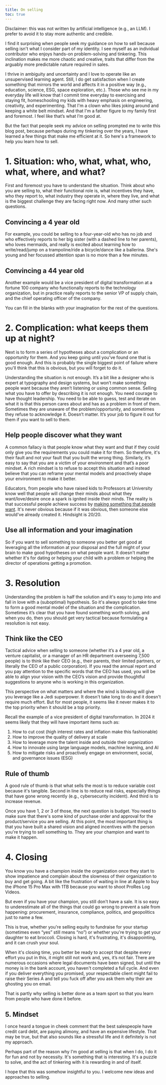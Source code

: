 ```yaml
---
title: On selling
toc: true
---
```


Disclaimer: this was not written by artificial intelligence (e.g., an LLM). I prefer to avoid it to stay more authentic and credible.

I find it surprising when people seek my guidance on how to sell because selling isn't what I consider part of my identity. I see myself as an individual contributor who enjoys hands-on problem-solving and tinkering. This inclination makes me more chaotic and creative, traits that differ from the arguably more predictable nature required in sales.

I thrive in ambiguity and uncertainty and I love to operate like an unsupervised learning agent. Still, I do get satisfaction when I create something that mirrors the world and affects it in a positive way (e.g., education, science, ESG, space exploration, etc.). Those who see me in my everyday life will know that I commit time everyday to exercising and staying fit, homeschooling my kids with heavy emphasis on engineering, creativity, and experimenting. That I'm a clown who likes joking around and keeping a white belt mindset. And that I'm a father figure to my family first and foremost. I feel like that’s what I’m good at.

But the fact that people seek my advice on selling prompted me to write this blog post, because perhaps during my tinkering over the years, I have learned a few things that make me efficient at it. So here's a framework to help you learn how to sell.

# 1. Situation: who, what, what, who, what, where, and what?

First and foremost you have to understand the situation. Think about who you are selling to, what their functional role is, what incentives they have, who they report to, what industry they operate in, where they live, and what is the biggest challenge they are facing right now. And many other such questions.

## Convincing a 4 year old

For example, you could be selling to a four-year-old who has no job and who effectively reports to her big sister (with a dashed line to her parents), who loves mermaids, and really is excited about learning how to write/read/jump on a trampoline/ride a bicycle/dance like a ballerina. She's young and her focussed attention span is no more than a few minutes.

## Convincing a 44 year old

Another example would be a vice president of digital transformation at a fortune 100 company who functionally reports to the technology organization, but in practice really reports to the senior VP of supply chain, and the chief operating officer of the company.

You can fill in the blanks with your imagination for the rest of the questions.

# 2. Complication: what keeps them up at night?

Next is to form a series of hypotheses about a complication or an opportunity for them. And you keep going until you’ve found one that is good enough. And this is probably the single biggest point of failure where you'll think that this is obvious, but you will forget to do it.

Understanding the situation is not enough. It’s a bit like a designer who is expert at typography and design systems, but won’t make something people want because they aren’t listening or using common sense. Selling what you have to offer by describing it is not enough. You need courage to have thought leadership. You need to be able to guess, test and iterate on what it is that this person cares about and has as a problem in front of them. Sometimes they are unaware of the problem/opportunity, and sometimes they refuse to acknowledge it. Doesn’t matter. It’s your job to figure it out for them if you want to sell to them.

## Help people discover what they want

A common fallacy is that people know what they want and that if they could only give you the requirements you could make it for them. So therefore, it's their fault and not your fault that you built the wrong thing. Similarly, it’s easy to say that you are a victim of your environment and that’s a poor mindset. A rich mindset is to refuse to accept this situation and instead believe that you can reframe your mental models and proactively shape your environment to make it better.

Educators, from people who have raised kids to Professors at University know well that people will change their minds about what they want/love/desire once a spark is ignited inside their minds. The reality is that successful people achieve success by [making something that people want](http://www.paulgraham.com/good.html). It's never obvious because if it was obvious, then someone else would've already created it. Hindsight is 20/20.

## Use all information and your imagination

So if you want to sell something to someone you better get good at leveraging all the information at your disposal and the full might of your brain to make good hypotheses on what people want. It doesn't matter whether it's for dating or helping your child with a problem or helping the director of operations getting a promotion.

# 3. Resolution

Understanding the problem is half the solution and it's easy to jump into and fall in love with a (suboptimal) hypothesis. So it's always good to take time to form a good mental model of the situation and the complication. Sometimes it’s clear that you have found something worth solving, and when you do, then you should get very tactical because formulating a resolution is not easy.

## Think like the CEO

Tactical advice when selling to someone (whether it’s a 4 year old, a venture capitalist, or a manager of an HR department overseeing 7,500 people) is to think like their CEO (e.g., their parents, their limited partners, or literally the CEO of a public corporation). If you read the annual report and you pay attention to the specific words that the CEO has used, you will be able to align your vision with the CEO’s vision and provide thoughtful suggestions to anyone who is working in this organization.

This perspective on what matters and where the wind is blowing will give you leverage like a Jedi superpower. It doesn't take long to do and it doesn't require much effort. But for most people, it seems like it never makes it to the top priority when it should be a top priority.

Recall the example of a vice president of digital transformation. In 2024 it seems likely that they will have important items such as:

1. How to cut cost (high interest rates and inflation make this fashionable)
2. How to improve the quality of delivery at scale
3. How to leverage more the talent inside and outside their organization
4. How to innovate using large language models, machine learning, and AI
5. How to mitigate risks and proactively engage on environment, social, and governance issues (ESG)

## Rule of thumb

A good rule of thumb is that what sells the most is to reduce variable cost because it's tangible. Second in line is to reduce real risks, especially things that have gone wrong recently (e.g., cybersecurity incident). And third is to increase revenue.

Once you have 1, 2 or 3 of those, the next question is budget. You need to make sure that there's some kind of purchase order and approval for the product/service you are selling. At this point, the most important thing is that you have built a shared vision and aligned incentives with the person you're trying to sell something to. They are your champion and want to make it happen.

# 4. Closing

You know you have a champion inside the organization once they start to show impatience and complain about the slowness of their organization to buy and get going. A bit like the frustration of waiting in line at Apple to buy the iPhone 15 Pro Max with 1TB because you want to shoot ProRes Log Videos.

But even if you have your champion, you still don't have a sale. It is so easy to underestimate all of the things that could go wrong to prevent a sale from happening: procurement, insurance, compliance, politics, and geopolitics just to name a few.

This is true, whether you're selling equity to fundraise for your startup (sometimes even “yes” still means “no”) or whether you're trying to get your daughter to eat broccoli. Closing is hard, it's frustrating, it's disappointing, and it can crush your soul.

When it's closing time, you better be ready to accept that despite every effort you put in this, it might still not work and, yes, it’s not fair. There are numerous occasions where legal documents have been signed, but until the money is in the bank account, you haven't completed a full cycle. And even if you deliver everything you promised, your respectable client might fail to raise their Series A and tell you fuck off after you ask them why their are ghosting you on email.

That is partly why selling is better done as a team sport so that you learn from people who have done it before.

## 5. Mindset

I once heard a tongue in cheek comment that the best salespeople have credit card debt, are paying alimony, and have an expensive lifestyle. That may be true, but that also sounds like a stressful life and it definitely is not my approach.

Perhaps part of the reason why I'm good at selling is that when I do,  I do it for fun and not by necessity. It's something that is interesting. It's a puzzle to solve, and the act of tinkering with it is rewarding in and of itself.

I hope that this was somehow insightful to you. I welcome new ideas and approaches to selling.

